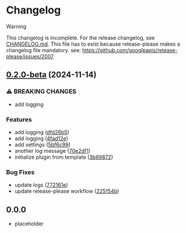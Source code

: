 # Changelog

> [!WARNING]
> This changelog is incomplete. For the release changelog, see [CHANGELOG.md](./CHANGELOG.md).
> This file has to exist because release-please makes a changelog file mandatory.
> see: https://github.com/googleapis/release-please/issues/2007

## [0.2.0-beta](https://github.com/baodrate/obsidian-timestampy/compare/v0.1.0...0.2.0-beta) (2024-11-14)


### ⚠ BREAKING CHANGES

* add logging

### Features

* add logging ([dfd26b5](https://github.com/baodrate/obsidian-timestampy/commit/dfd26b57c56a5dee3d3d293a92c62ca4bea86c18))
* add logging ([4fad12e](https://github.com/baodrate/obsidian-timestampy/commit/4fad12ee763dd7d8d83f64afd2f780c77f5c6cf1))
* add settings ([5bf6c99](https://github.com/baodrate/obsidian-timestampy/commit/5bf6c99b7c1541ff8eccefe49471ab892390e80a))
* another log message ([70e2df1](https://github.com/baodrate/obsidian-timestampy/commit/70e2df1ad870a23034e51904f99b5585efc8110f))
* initialize plugin from template ([3b69872](https://github.com/baodrate/obsidian-timestampy/commit/3b698727b752602f70f81bf97362ca6e4dd06eac))


### Bug Fixes

* update logs ([772161e](https://github.com/baodrate/obsidian-timestampy/commit/772161e3930974951a394cf00ae5b89b7cfafdbc))
* update release-please workflow ([225154b](https://github.com/baodrate/obsidian-timestampy/commit/225154b6035e3688e08fb228e21b58f32455f21d))

## 0.0.0

- placeholder
